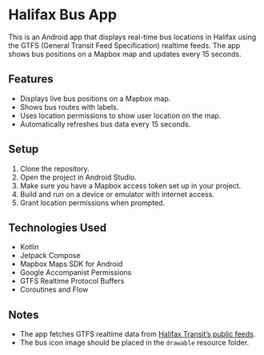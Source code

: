 # Halifax Bus App

This is an Android app that displays real-time bus locations in Halifax using the GTFS (General Transit Feed Specification) realtime feeds. The app shows bus positions on a Mapbox map and updates every 15 seconds.

## Features

* Displays live bus positions on a Mapbox map.
* Shows bus routes with labels.
* Uses location permissions to show user location on the map.
* Automatically refreshes bus data every 15 seconds.

## Setup

1. Clone the repository.
2. Open the project in Android Studio.
3. Make sure you have a Mapbox access token set up in your project.
4. Build and run on a device or emulator with internet access.
5. Grant location permissions when prompted.

## Technologies Used

* Kotlin
* Jetpack Compose
* Mapbox Maps SDK for Android
* Google Accompanist Permissions
* GTFS Realtime Protocol Buffers
* Coroutines and Flow

## Notes

* The app fetches GTFS realtime data from [Halifax Transit’s public feeds](https://gtfs.halifax.ca/).
* The bus icon image should be placed in the `drawable` resource folder.

